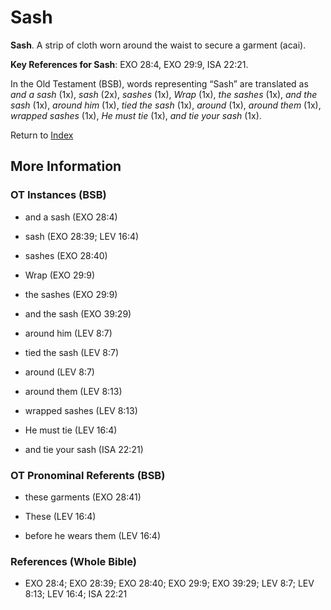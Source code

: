 # Sash
**Sash**. 
A strip of cloth worn around the waist to secure a garment (acai). 


**Key References for Sash**: 
EXO 28:4, EXO 29:9, ISA 22:21. 


In the Old Testament (BSB), words representing “Sash” are translated as 
*and a sash* (1x), *sash* (2x), *sashes* (1x), *Wrap* (1x), *the sashes* (1x), *and the sash* (1x), *around him* (1x), *tied the sash* (1x), *around* (1x), *around them* (1x), *wrapped sashes* (1x), *He must tie* (1x), *and tie your sash* (1x). 




Return to [Index](00-Index.md)

## More Information

### OT Instances (BSB)

* and a sash (EXO 28:4)

* sash (EXO 28:39; LEV 16:4)

* sashes (EXO 28:40)

* Wrap (EXO 29:9)

* the sashes (EXO 29:9)

* and the sash (EXO 39:29)

* around him (LEV 8:7)

* tied the sash (LEV 8:7)

* around (LEV 8:7)

* around them (LEV 8:13)

* wrapped sashes (LEV 8:13)

* He must tie (LEV 16:4)

* and tie your sash (ISA 22:21)



### OT Pronominal Referents (BSB)

* these garments (EXO 28:41)

* These (LEV 16:4)

* before he wears them (LEV 16:4)



### References (Whole Bible)

* EXO 28:4; EXO 28:39; EXO 28:40; EXO 29:9; EXO 39:29; LEV 8:7; LEV 8:13; LEV 16:4; ISA 22:21



